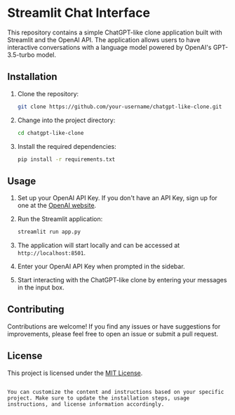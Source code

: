 # Streamlit Chat Interface

This repository contains a simple ChatGPT-like clone application built with Streamlit and the OpenAI API. The application allows users to have interactive conversations with a language model powered by OpenAI's GPT-3.5-turbo model.

## Installation

1. Clone the repository:

   ```bash
   git clone https://github.com/your-username/chatgpt-like-clone.git
   ```

2. Change into the project directory:

   ```bash
   cd chatgpt-like-clone
   ```

3. Install the required dependencies:

   ```bash
   pip install -r requirements.txt
   ```

## Usage

1. Set up your OpenAI API Key. If you don't have an API Key, sign up for one at the [OpenAI website](https://openai.com/).

2. Run the Streamlit application:

   ```bash
   streamlit run app.py
   ```

3. The application will start locally and can be accessed at `http://localhost:8501`.

4. Enter your OpenAI API Key when prompted in the sidebar.

5. Start interacting with the ChatGPT-like clone by entering your messages in the input box.

## Contributing

Contributions are welcome! If you find any issues or have suggestions for improvements, please feel free to open an issue or submit a pull request.

## License

This project is licensed under the [MIT License](LICENSE).

```

You can customize the content and instructions based on your specific project. Make sure to update the installation steps, usage instructions, and license information accordingly.

